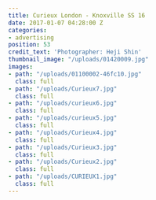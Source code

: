 ```yaml
---
title: Curieux London - Knoxville SS 16
date: 2017-01-07 04:28:00 Z
categories:
- advertising
position: 53
credit_text: 'Photographer: Heji Shin'
thumbnail_image: "/uploads/01420009.jpg"
images:
- path: "/uploads/01100002-46fc10.jpg"
  class: full
- path: "/uploads/Curieux7.jpg"
  class: full
- path: "/uploads/curieux6.jpg"
  class: full
- path: "/uploads/curieux5.jpg"
  class: full
- path: "/uploads/Curieux4.jpg"
  class: full
- path: "/uploads/Curieux3.jpg"
  class: full
- path: "/uploads/Curieux2.jpg"
  class: full
- path: "/uploads/CURIEUX1.jpg"
  class: full
---
```


